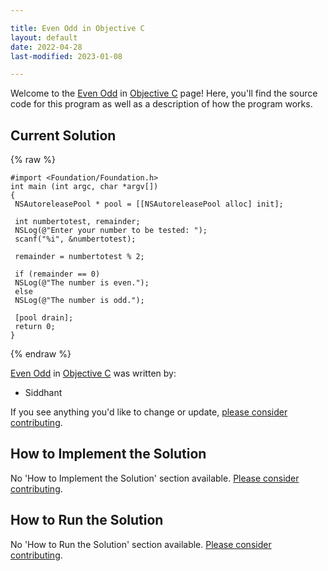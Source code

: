 ```yaml
---

title: Even Odd in Objective C
layout: default
date: 2022-04-28
last-modified: 2023-01-08

---
```


Welcome to the [Even Odd](https://sampleprograms.io/projects/even-odd) in [Objective C](https://sampleprograms.io/languages/objective-c) page! Here, you'll find the source code for this program as well as a description of how the program works.

## Current Solution

{% raw %}

```objective c
#import <Foundation/Foundation.h>
int main (int argc, char *argv[])
{
 NSAutoreleasePool * pool = [[NSAutoreleasePool alloc] init];
 
 int numbertotest, remainder;
 NSLog(@"Enter your number to be tested: ");
 scanf("%i", &numbertotest);
 
 remainder = numbertotest % 2;
 
 if (remainder == 0)
 NSLog(@"The number is even.");
 else
 NSLog(@"The number is odd.");
 
 [pool drain];
 return 0;
}
```

{% endraw %}

[Even Odd](https://sampleprograms.io/projects/even-odd) in [Objective C](https://sampleprograms.io/languages/objective-c) was written by:

- Siddhant

If you see anything you'd like to change or update, [please consider contributing](https://github.com/TheRenegadeCoder/sample-programs).

## How to Implement the Solution

No 'How to Implement the Solution' section available. [Please consider contributing](https://github.com/TheRenegadeCoder/sample-programs-website).

## How to Run the Solution

No 'How to Run the Solution' section available. [Please consider contributing](https://github.com/TheRenegadeCoder/sample-programs-website).